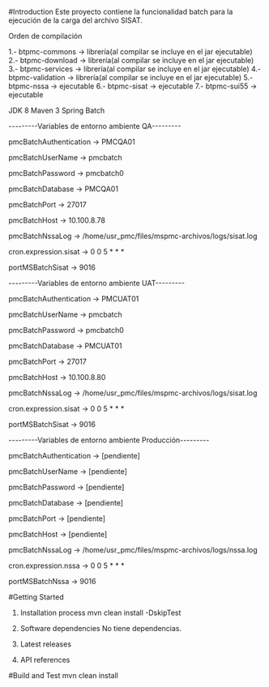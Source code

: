 #Introduction 
Este proyecto contiene la funcionalidad batch para la ejecución de la carga del archivo SISAT. 

Orden de compilación

1.- btpmc-commons -> librería(al compilar se incluye en el jar ejecutable)
2.- btpmc-download -> librería(al compilar se incluye en el jar ejecutable)
3.- btpmc-services -> librería(al compilar se incluye en el jar ejecutable)
4.- btpmc-validation -> librería(al compilar se incluye en el jar ejecutable)
5.- btpmc-nssa -> ejecutable
6.- btpmc-sisat -> ejecutable
7.- btpmc-sui55 -> ejecutable

JDK 8
Maven 3
Spring Batch

---------Variables de entorno ambiente QA---------

pmcBatchAuthentication -> PMCQA01

pmcBatchUserName -> pmcbatch

pmcBatchPassword -> pmcbatch0

pmcBatchDatabase -> PMCQA01

pmcBatchPort -> 27017

pmcBatchHost -> 10.100.8.78

pmcBatchNssaLog -> /home/usr_pmc/files/mspmc-archivos/logs/sisat.log

cron.expression.sisat -> 0 0 5 * * *

portMSBatchSisat -> 9016

---------Variables de entorno ambiente UAT---------

pmcBatchAuthentication -> PMCUAT01

pmcBatchUserName -> pmcbatch

pmcBatchPassword -> pmcbatch0

pmcBatchDatabase -> PMCUAT01

pmcBatchPort -> 27017

pmcBatchHost -> 10.100.8.80

pmcBatchNssaLog -> /home/usr_pmc/files/mspmc-archivos/logs/sisat.log

cron.expression.sisat -> 0 0 5 * * *

portMSBatchSisat -> 9016

---------Variables de entorno ambiente Producción---------

pmcBatchAuthentication -> [pendiente]

pmcBatchUserName -> [pendiente]

pmcBatchPassword -> [pendiente]

pmcBatchDatabase -> [pendiente]

pmcBatchPort -> [pendiente]

pmcBatchHost -> [pendiente]

pmcBatchNssaLog -> /home/usr_pmc/files/mspmc-archivos/logs/nssa.log

cron.expression.nssa -> 0 0 5 * * *

portMSBatchNssa -> 9016

#Getting Started
1.	Installation process
mvn clean install -DskipTest

2.	Software dependencies
No tiene dependencias. 

3.	Latest releases

4.	API references

#Build and Test
mvn clean install

